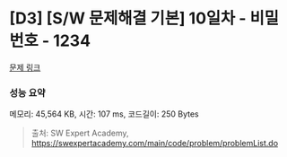 # [D3] [S/W 문제해결 기본] 10일차 - 비밀번호 - 1234 

[문제 링크](https://swexpertacademy.com/main/code/problem/problemDetail.do?contestProbId=AV14_DEKAJcCFAYD) 

### 성능 요약

메모리: 45,564 KB, 시간: 107 ms, 코드길이: 250 Bytes



> 출처: SW Expert Academy, https://swexpertacademy.com/main/code/problem/problemList.do